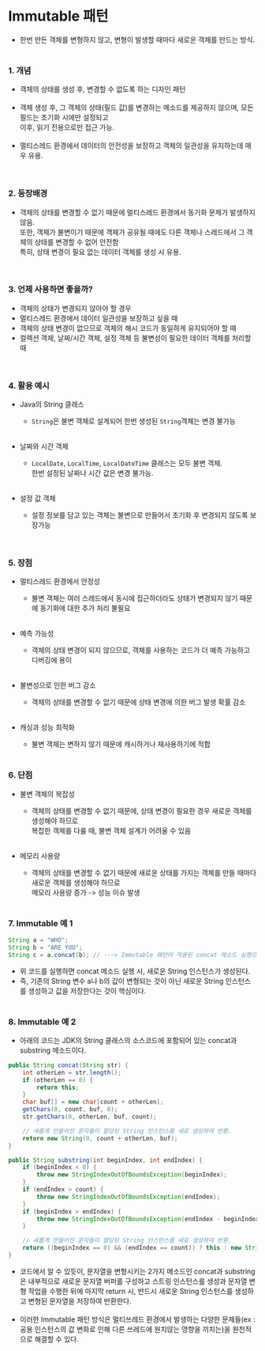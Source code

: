 # Immutable 패턴
- 한번 만든 객체를 변형하지 않고, 변형이 발생할 때마다 새로운 객체를 만드는 방식.<br/><br/>

### 1. 개념
- 객체의 상태를 생성 후, 변경할 수 없도록 하는 디자인 패턴 <br><br>
- 객체 생성 후, 그 객체의 상태(필드 값)를 변경하는 메소드를 제공하지 않으며, 모든 필드는 초기화 시에만 설정되고 <br>
  이후, 읽기 전용으로만 접근 가능. <br><br>
- 멀티스레드 환경에서 데이터의 안전성을 보장하고 객체의 일관성을 유지하는데 매우 유용.

<br>

### 2. 등장배경
- 객체의 상태를 변경할 수 없기 때문에 멀티스레드 환경에서 동기화 문제가 발생하지 않음. <br>
  또한, 객체가 불변이기 때문에 객체가 공유될 때에도 다른 객체나 스레드에서 그 객체의 상태를 변경할 수 없어 안전함 <br>
  특히, 상태 변경이 필요 없는 데이터 객체를 생성 시 유용.

<br>

### 3. 언제 사용하면 좋을까?
- 객체의 상태가 변경되지 않아야 할 경우
- 멀티스레드 환경에서 데이터 일관성을 보장하고 싶을 때
- 객체의 상태 변경이 없으므로 객체의 해시 코드가 동일하게 유지되어야 할 때
- 컬렉션 객체, 날짜/시간 객체, 설정 객체 등 불변성이 필요한 데이터 객체를 처리할 때

<br>

### 4. 활용 예시
- Java의 String 클래스 
  - `String`은 불변 객체로 설계되어 한번 생성된 `String`객체는 변경 불가능 <br><br>

- 날짜와 시간 객체
  - `LocalDate`, `LocalTime`, `LocalDateTime` 클래스는 모두 불변 객체. <br>
    한번 설정된 날짜나 시간 값은 변경 불가능. <br><br>

- 설정 값 객체
  - 설정 정보를 담고 있는 객체는 불변으로 만들어서 초기화 후 변경되지 않도록 보장가능


<br>

### 5. 장점
- 멀티스레드 환경에서 안정성
  - 불변 객체는 여러 스레드에서 동시에 접근하더라도 상태가 변경되지 않기 때문에 동기화에 대한 추가 처리 불필요 <br><br>
  
- 예측 가능성
  - 객체의 상태 변경이 되지 않으므로, 객체를 사용하는 코드가 더 예측 가능하고 디버깅에 용이 <br><br>
    
- 불변성으로 인한 버그 감소
  - 객체의 상태를 변경할 수 없기 때문에 상태 변경에 의한 버그 발생 확률 감소 <br><br>

- 캐싱과 성능 최적화
  - 불변 객체는 변하지 않기 때문에 캐시하거나 재사용하기에 적합 <br><br>


### 6. 단점
- 불변 객체의 복잡성
    - 객체의 상태를 변경할 수 없기 때문에, 상태 변경이 필요한 경우 새로운 객체를 생성해야 하므로 <br>
      복잡한 객체를 다룰 때, 불변 객체 설계가 어려울 수 있음 <br><br>

- 메모리 사용량
    - 객체의 상태를 변경할 수 없기 때문에 새로운 상태를 가지는 객체를 만들 때마다 새로운 객체를 생성해야 하므로 <br>
      메모리 사용량 증가 -> 성능 이슈 발생  <br><br>
      
      
### 7. Immutable 예 1
```Java
String a = "WHO";
String b = "ARE YOU";
String c = a.concat(b); // ---> Immutable 패턴이 적용된 concat 메소드 실행으로 새로운 String 인스턴스가 생성되어 c에 인스턴스 참조 값이 저장. 
```
- 위 코드를 실행하면 concat 메소드 실행 시, 새로운 String 인스턴스가 생성된다.
- 즉, 기존의 String 변수 a나 b의 값이 변형되는 것이 아닌 새로운 String 인스턴스를 생성하고 값을 저장한다는 것이 핵심이다.<br/><br/>



### 8. Immutable 예 2
- 아래의 코드는 JDK의 String 클래스의 소스코드에 포함되어 있는 concat과 substring 메소드이다.
```Java
public String concat(String str) {
    int otherLen = str.length();
    if (otherLen == 0) {
        return this;
    }
    char buf[] = new char[count + otherLen];
    getChars(0, count, buf, 0);
    str.getChars(0, otherLen, buf, count);

    // 새롭게 만들어진 문자들이 할당된 String 인스턴스를 새로 생성하여 반환.
    return new String(0, count + otherLen, buf);  
}

public String substring(int beginIndex, int endIndex) {
    if (beginIndex < 0) {
        throw new StringIndexOutOfBoundsException(beginIndex);
    }
    if (endIndex > count) {
        throw new StringIndexOutOfBoundsException(endIndex);
    }
    if (beginIndex > endIndex) {
        throw new StringIndexOutOfBoundsException(endIndex - beginIndex);
    }

    // 새롭게 만들어진 문자들이 할당된 String 인스턴스를 새로 생성하여 반환.
    return ((beginIndex == 0) && (endIndex == count)) ? this : new String(offset + beginIndex, endIndex - beginIndex, value);   
}
```
- 코드에서 알 수 있듯이, 문자열을 변형시키는 2가지 메소드인 concat과 substring은 내부적으로 새로운 문자열 버퍼를 구성하고 스트링 인스턴스를 생성과 문자열 변형 작업을 수행한 뒤에 마지막 return 시, 반드시 새로운 String 인스턴스를 생성하고 변형된 문자열을 저장하여 반환한다. <br><br>
- 이러한 Immutable 패턴 방식은 멀티쓰레드 환경에서 발생하는 다양한 문제들(ex : 공용 인스턴스의 값 변화로 인해 다른 쓰레드에 원치않는 영향을 끼치는)을 원천적으로 해결할 수 있다.

